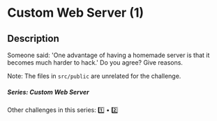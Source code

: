 Custom Web Server (1)
===

## Description

Someone said: 'One advantage of having a homemade server is that it becomes much harder to hack.' Do you agree? Give reasons.

Note: The files in `src/public` are unrelated for the challenge.

##### Series: Custom Web Server

Other challenges in this series: [1️⃣](/challenges/406561047) • [2️⃣](/challenges/549757415)

